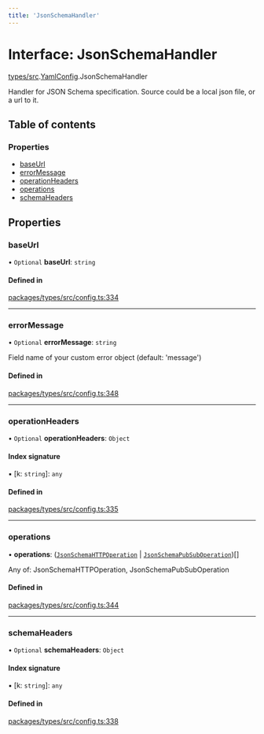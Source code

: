 ```yaml
---
title: 'JsonSchemaHandler'
---
```


# Interface: JsonSchemaHandler

[types/src](../modules/types_src).[YamlConfig](../modules/types_src.YamlConfig).JsonSchemaHandler

Handler for JSON Schema specification. Source could be a local json file, or a url to it.

## Table of contents

### Properties

- [baseUrl](types_src.YamlConfig.JsonSchemaHandler#baseurl)
- [errorMessage](types_src.YamlConfig.JsonSchemaHandler#errormessage)
- [operationHeaders](types_src.YamlConfig.JsonSchemaHandler#operationheaders)
- [operations](types_src.YamlConfig.JsonSchemaHandler#operations)
- [schemaHeaders](types_src.YamlConfig.JsonSchemaHandler#schemaheaders)

## Properties

### baseUrl

• `Optional` **baseUrl**: `string`

#### Defined in

[packages/types/src/config.ts:334](https://github.com/Urigo/graphql-mesh/blob/master/packages/types/src/config.ts#L334)

___

### errorMessage

• `Optional` **errorMessage**: `string`

Field name of your custom error object (default: 'message')

#### Defined in

[packages/types/src/config.ts:348](https://github.com/Urigo/graphql-mesh/blob/master/packages/types/src/config.ts#L348)

___

### operationHeaders

• `Optional` **operationHeaders**: `Object`

#### Index signature

▪ [k: `string`]: `any`

#### Defined in

[packages/types/src/config.ts:335](https://github.com/Urigo/graphql-mesh/blob/master/packages/types/src/config.ts#L335)

___

### operations

• **operations**: ([`JsonSchemaHTTPOperation`](types_src.YamlConfig.JsonSchemaHTTPOperation) \| [`JsonSchemaPubSubOperation`](types_src.YamlConfig.JsonSchemaPubSubOperation))[]

Any of: JsonSchemaHTTPOperation, JsonSchemaPubSubOperation

#### Defined in

[packages/types/src/config.ts:344](https://github.com/Urigo/graphql-mesh/blob/master/packages/types/src/config.ts#L344)

___

### schemaHeaders

• `Optional` **schemaHeaders**: `Object`

#### Index signature

▪ [k: `string`]: `any`

#### Defined in

[packages/types/src/config.ts:338](https://github.com/Urigo/graphql-mesh/blob/master/packages/types/src/config.ts#L338)
